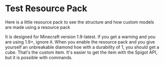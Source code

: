 # Test Resource Pack

Here is a little resource pack to see the structure and how custom models are made using a resource pack

It is designed for Minecraft version 1.9-latest. If you get a warning and you are using 1.9+, ignore it. When you enable the resource pack and you give yourself an unbreakable diamond hoe with a durability of 1, you should get a cube. That's the custom item. It's easier to get the item with the Spigot API, but it is possible with commands.